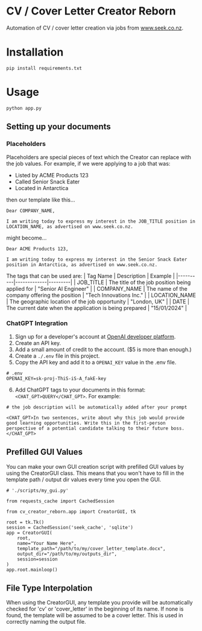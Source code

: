 # CV / Cover Letter Creator Reborn

Automation of CV / cover letter creation via jobs from www.seek.co.nz.

# Installation
`pip install requirements.txt`

# Usage
`python app.py`

## Setting up your documents

### Placeholders

Placeholders are special pieces of text which the Creator can replace with the job values. For example, if we were applying to a job that was:
* Listed by ACME Products 123
* Called Senior Snack Eater
* Located in Antarctica

then our template like this...

```
Dear COMPANY_NAME,

I am writing today to express my interest in the JOB_TITLE position in LOCATION_NAME, as advertised on www.seek.co.nz.
```

might become...

```
Dear ACME Products 123,

I am writing today to express my interest in the Senior Snack Eater position in Antarctica, as advertised on www.seek.co.nz.
```

The tags that can be used are:
| Tag Name | Description | Example |
|----------|-------------|---------|
| JOB_TITLE | The title of the job position being applied for | "Senior AI Engineer" |
| COMPANY_NAME | The name of the company offering the position | "Tech Innovations Inc." |
| LOCATION_NAME | The geographic location of the job opportunity | "London, UK" |
| DATE | The current date when the application is being prepared | "15/01/2024" |

### ChatGPT Integration
1. Sign up for a developer's account at [OpenAI developer platform](https://platform.openai.com).
2. Create an API key.
3. Add a small amount of credit to the account. ($5 is more than enough.)
4. Create a `./.env` file in this project.
5. Copy the API key and add it to a `OPENAI_KEY` value in the .env file.
```
# .env
OPENAI_KEY=sk-proj-ThiS-iS-A_fakE-key
```
6. Add ChatGPT tags to your documents in this format: `<CHAT_GPT>QUERY</CHAT_GPT>`. For example:
```
# the job description will be automatically added after your prompt

<CHAT_GPT>In two sentences, write about why this job would provide good learning opportunities. Write this in the first-person perspective of a potential candidate talking to their future boss.</CHAT_GPT>
```

## Prefilled GUI Values

You can make your own GUI creation script with prefilled GUI values by using the CreatorGUI class. This means that you won't have to fill in the template path / output dir values every time you open the GUI.
```
# './scripts/my_gui.py'

from requests_cache import CachedSession

from cv_creator_reborn.app import CreatorGUI, tk

root = tk.Tk()
session = CachedSession('seek_cache', 'sqlite')
app = CreatorGUI(
    root,
    name="Your Name Here",
    template_path="/path/to/my/cover_letter_template.docx",
    output_dir="/path/to/my/outputs_dir",
    session=session
)
app.root.mainloop()
```

## File Type Interpolation
When using the CreatorGUI, any template you provide will be automatically checked for 'cv' or 'cover_letter' in the beginning of its name. If none is found, the template will be assumed to be a cover letter. This is used in correctly naming the output file.
